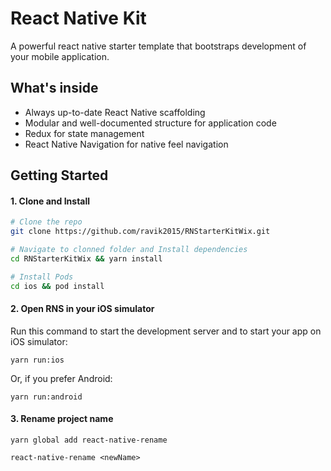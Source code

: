 # React Native Kit 

A powerful react native starter template that bootstraps development of your mobile application.

## What's inside

- Always up-to-date React Native scaffolding
- Modular and well-documented structure for application code
- Redux for state management
- React Native Navigation for native feel navigation


## Getting Started

#### 1. Clone and Install

```bash
# Clone the repo
git clone https://github.com/ravik2015/RNStarterKitWix.git

# Navigate to clonned folder and Install dependencies
cd RNStarterKitWix && yarn install

# Install Pods
cd ios && pod install
```

#### 2. Open RNS in your iOS simulator

Run this command to start the development server and to start your app on iOS simulator:
```
yarn run:ios
```

Or, if you prefer Android:
```
yarn run:android
```

#### 3. Rename project name
```
yarn global add react-native-rename
```
```
react-native-rename <newName>
```

